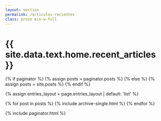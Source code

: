 ```yaml
---
layout: section
permalink: /articulos-recientes
class: prose min-w-full
---
```


# {{ site.data.text.home.recent_articles }}

{% if paginator %} 
  {% assign posts = paginator.posts %} 
{% else %} 
  {% assign posts = site.posts %} 
{% endif %} 

{% assign entries_layout = page.entries_layout | default: 'list' %}

{% for post in posts %} 
  {% include archive-single.html %} 
{% endfor %}

{% include paginator.html %}
